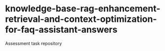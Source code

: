 # knowledge-base-rag-enhancement-retrieval-and-context-optimization-for-faq-assistant-answers
Assessment task repository
